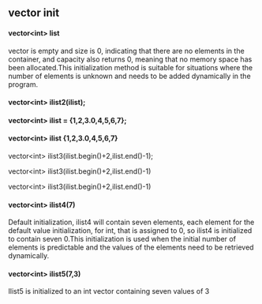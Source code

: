 ## vector init

#### vector\<int\> list

vector is empty and size is 0, indicating that there are no elements in the container, and capacity also returns 0, meaning that no memory space has been allocated.This initialization method is suitable for situations where the number of elements is unknown and needs to be added dynamically in the program.

#### vector\<int\> ilist2(ilist);

#### vector\<int\> ilist = {1,2,3.0,4,5,6,7};

#### vector\<int\> ilist {1,2,3.0,4,5,6,7}

vector\<int\> ilist3(ilist.begin()+2,ilist.end()-1);

vector\<int\> ilist3(ilist.begin()+2,ilist.end()-1)







 vector\<int\> ilist3(ilist.begin()+2,ilist.end()-1)

#### vector\<int\> ilist4(7)

Default initialization, ilist4 will contain seven elements, each element for the default value initialization, for int, that is assigned to 0, so ilist4 is initialized to contain seven 0.This initialization is used when the initial number of elements is predictable and the values of the elements need to be retrieved dynamically.

#### vector\<int\> ilist5(7,3)

Ilist5 is initialized to an int vector containing seven values of 3

